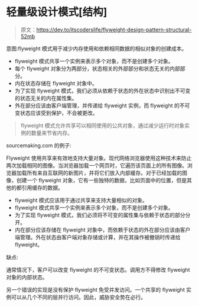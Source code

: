 # 轻量级设计模式[结构]

> 原文：<https://dev.to/itscoderslife/flyweight-design-pattern-structural-52mb>

意图:flyweight 模式用于减少内存使用和依赖相同数据的相似对象的创建成本。

*   flyweight 模式共享一个实例来表示多个对象，而不是创建多个对象。
*   每个 flyweight 对象分为两部分，状态相关的外部部分和状态无关的内部部分。
*   内在状态存储在 flyweight 对象中。
*   为了实现 flyweight 模式，我们必须从依赖于状态的外在状态中识别出不可变的状态无关的内在属性集。
*   外在部分应该由客户端管理，并传递给 flyweight 实例，而 flyweight 的不可变状态应该受到保护，不会被更改。

> flyweight 模式允许共享可以相同使用的公共对象，通过减少运行时对象实例的数量来节省内存。

sourcemaking.com 的例子:

Flyweight 使用共享来有效地支持大量对象。现代网络浏览器使用这种技术来防止两次加载相同的图像。当浏览器加载一个网页时，它遍历该页面上的所有图像。浏览器加载所有来自互联网的新图片，并将它们放入内部缓存。对于已经加载的图像，创建一个 flyweight 对象，它有一些独特的数据，比如页面中的位置，但是其他的都引用缓存的数据。

*   flyweight 模式应该用于通过共享来支持大量相似的对象。
*   flyweight 模式共享一个实例来表示多个对象，而不是创建多个对象。
*   为了实现 flyweight 模式，我们必须将不可变的属性集与依赖于状态的部分分开。
*   内在部分应该存储在 flyweight 对象中，而依赖于状态的外在部分应该由客户端管理。外在状态由客户端对象存储或计算，并在其操作被撤销时传递给 flyweight。

缺点:

通常情况下，客户可以改变 flyweight 的不可变状态。调用方不得修改 flyweight 对象的内部状态。

另一个错误的实现是没有保护 flyweight 免受并发访问。一个共享的 flyweight 实例可以从几个不同的层并行访问。因此，威胁安全势在必行。
